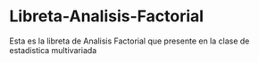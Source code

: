 # Libreta-Analisis-Factorial

Esta es la libreta de Analisis Factorial que presente en la clase de estadistica multivariada
